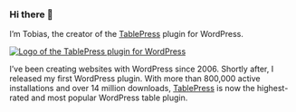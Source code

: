 ### Hi there 👋

I’m Tobias, the creator of the [TablePress](https://tablepress.org/) plugin for WordPress.

[![Logo of the TablePress plugin for WordPress](https://tablepress.org/images/tablepress-logo.png)](https://tablepress.org/)

I’ve been creating websites with WordPress since 2006. Shortly after, I released my first WordPress plugin. With more than 800,000 active installations and over 14 million downloads, [TablePress](https://tablepress.org/) is now the highest-rated and most popular WordPress table plugin.
